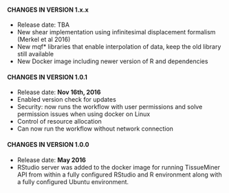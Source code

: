 #### CHANGES IN VERSION 1.x.x


* Release date: TBA
* New shear implementation using infinitesimal displacement formalism (Merkel et al 2016)
* New mqf* libraries that enable interpolation of data, keep the old library still available
* New Docker image including newer version of R and dependencies


#### CHANGES IN VERSION 1.0.1


* Release date: **Nov 16th, 2016**
* Enabled version check for updates
* Security: now runs the workflow with user permissions and solve permission issues when using docker on Linux
* Control of resource allocation
* Can now run the workflow without network connection



#### CHANGES IN VERSION 1.0.0


* Release date: **May 2016**
* RStudio server was added to the docker image for running TissueMiner API from within a fully configured RStudio and R environment along with a fully configured Ubuntu environment.

